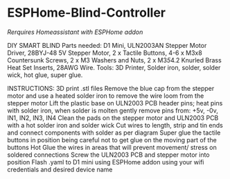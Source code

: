 # ESPHome-Blind-Controller

*Rerquires Homeassistant with ESPHome addon*

DIY SMART BLIND
Parts needed: D1 Mini, ULN2003AN Stepper Motor Driver, 28BYJ-48 5V Stepper Motor, 2 x Tactile Buttons, 4-6 x M3x8 Countersunk Screws, 2 x M3 Washers and Nuts, 2 x M3*5*4.2 Knurled Brass Heat Set Inserts, 28AWG Wire.
Tools: 3D Printer, Solder iron, solder, solder wick, hot glue, super glue.


INSTRUCTIONS:
3D print .stl files
Remove the blue cap from the stepper motor and use a heated solder iron to remove the wire loom from the stepper motor
Lift the plastic base on ULN2003 PCB header pins; heat pins with solder iron, when solder is molten gently remove pins from: +5v, -0v, IN1, IN2, IN3, IN4
Clean the pads on the stepper motor and ULN2003 PCB with a hot solder iron and solder wick
Cut wires to length, strip and tin ends and connect components with solder as per diagram
Super glue the tactile buttons in position being careful not to get glue on the moving part of the buttons
Hot Glue the wires in areas that will prevent movement/ stress on soldered connections
Screw the ULN2003 PCB and stepper motor into position
Flash .yaml to D1 mini using ESPHome addon using your wifi credentials and desired device name




